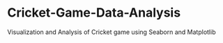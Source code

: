 # Cricket-Game-Data-Analysis
 Visualization and Analysis of Cricket game using Seaborn and Matplotlib
